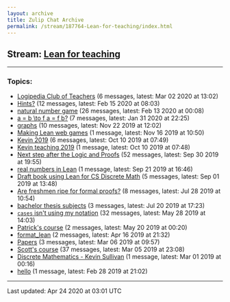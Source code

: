 ```yaml
---
layout: archive
title: Zulip Chat Archive
permalink: /stream/187764-Lean-for-teaching/index.html
---
```


## Stream: [Lean for teaching](http://robertylewis.com/website_test/stream/187764-Lean-for-teaching/index.html)
---

### Topics:

* [Logipedia Club of Teachers](topic/Logipedia.20Club.20of.20Teachers.html) (6 messages, latest: Mar 02 2020 at 13:02)
* [Hints?](topic/Hints.3F.html) (12 messages, latest: Feb 15 2020 at 08:03)
* [natural number game](topic/natural.20number.20game.html) (26 messages, latest: Feb 13 2020 at 00:08)
* [a = b \to f a = f b?](topic/a.20.3D.20b.20.5Cto.20f.20a.20.3D.20f.20b.3F.html) (7 messages, latest: Jan 31 2020 at 22:25)
* [graphs](topic/graphs.html) (10 messages, latest: Nov 22 2019 at 12:02)
* [Making Lean web games](topic/Making.20Lean.20web.20games.html) (1 message, latest: Nov 16 2019 at 10:50)
* [Kevin 2019](topic/Kevin.202019.html) (6 messages, latest: Oct 10 2019 at 07:49)
* [Kevin teaching 2019](topic/Kevin.20teaching.202019.html) (1 message, latest: Oct 10 2019 at 07:48)
* [Next step after the Logic and Proofs](topic/Next.20step.20after.20the.20Logic.20and.20Proofs.html) (52 messages, latest: Sep 30 2019 at 19:55)
* [real numbers in Lean](topic/real.20numbers.20in.20Lean.html) (1 message, latest: Sep 21 2019 at 16:46)
* [Draft book using Lean for CS Discrete Math](topic/Draft.20book.20using.20Lean.20for.20CS.20Discrete.20Math.html) (5 messages, latest: Sep 01 2019 at 13:48)
* [Are freshmen ripe for formal proofs?](topic/Are.20freshmen.20ripe.20for.20formal.20proofs.3F.html) (8 messages, latest: Jul 28 2019 at 10:54)
* [bachelor thesis subjects](topic/bachelor.20thesis.20subjects.html) (3 messages, latest: Jul 20 2019 at 17:23)
* [`cases` isn't using my notation](topic/.60cases.60.20isn't.20using.20my.20notation.html) (32 messages, latest: May 28 2019 at 14:03)
* [Patrick's course](topic/Patrick's.20course.html) (2 messages, latest: May 20 2019 at 00:20)
* [format_lean](topic/format_lean.html) (2 messages, latest: Apr 16 2019 at 21:32)
* [Papers](topic/Papers.html) (3 messages, latest: Mar 06 2019 at 09:57)
* [Scott's course](topic/Scott's.20course.html) (37 messages, latest: Mar 05 2019 at 23:08)
* [Discrete Mathematics - Kevin Sullivan](topic/Discrete.20Mathematics.20-.20Kevin.20Sullivan.html) (1 message, latest: Mar 01 2019 at 00:16)
* [hello](topic/hello.html) (1 message, latest: Feb 28 2019 at 21:02)

<hr><p>Last updated: Apr 24 2020 at 03:01 UTC</p>